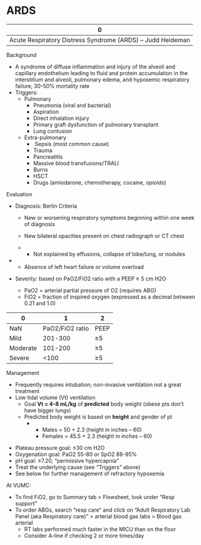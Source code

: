 # ARDS

| 0                                                          |
|------------------------------------------------------------|
| Acute Respiratory Distress Syndrome (ARDS) – Judd Heideman |

Background

-   A syndrome of diffuse inflammation and injury of the alveoli and
    capillary endothelium leading to fluid and protein accumulation in
    the interstitium and alveoli, pulmonary edema, and hypoxemic
    respiratory failure; 30-50% mortality rate
-   Triggers:
    -   Pulmonary
        -   Pneumonia (viral and bacterial)
        -   Aspiration
        -   Direct inhalation injury
        -   Primary graft dysfunction of pulmonary transplant
        -   Lung contusion
    -   Extra-pulmonary
        -   ​​​​​
            Sepsis (most common cause)
        -   Trauma
        -   Pancreatitis
        -   Massive blood transfusions/TRALI
        -   Burns
        -   HSCT
        -   Drugs (amiodarone, chemotherapy, cocaine, opioids)

Evaluation

-   Diagnosis: Berlin Criteria
    -   New or worsening respiratory symptoms beginning within one week
        of diagnosis

    -   New bilateral opacities present on chest radiograph or CT chest

    -   -   Not explained by effusions, collapse of lobe/lung, or
            nodules

-   -   Absence of left heart failure or volume overload

-   Severity: based on PaO2/FiO2 ratio with a PEEP ≥ 5 cm H2O
    -   PaO2 = arterial partial pressure of O2 (requires ABG)
    -   FiO2 = fraction of inspired oxygen (expressed as a decimal
        between 0.21 and 1.0)

| 0        | 1               | 2    |
|----------|-----------------|------|
| NaN      | PaO2/FiO2 ratio | PEEP |
| Mild     | 201-300         | ≥5   |
| Moderate | 101-200         | ≥5   |
| Severe   | \<100           | ≥5   |

Management

-   Frequently requires intubation; non-invasive ventilation not a great
    treatment
-   Low tidal volume (Vt) ventilation
    -   Goal **Vt = 4-8 mL/kg** of **predicted** body weight (obese pts
        don’t have bigger lungs)
    -   Predicted body weight is based on **height** and gender of pt
        -   -   Males = 50 + 2.3 (height in inches – 60)
            -   Females = 45.5 + 2.3 (height in inches – 60)

<!-- -->

-   Plateau pressure goal: ≤30 cm H2O
-   Oxygenation goal: PaO2 55-80 or SpO2 88-95%
-   pH goal: ≥7.20, “permissive hypercapnia”
-   Treat the underlying cause (see “Triggers” above)
-   See below for further management of refractory hypoxemia

At VUMC:

-   To find FiO2, go to Summary tab > Flowsheet, look under “Resp
    support”
-   To order ABGs, search “resp care” and click on “Adult Respiratory
    Lab Panel (aka Respiratory care)” > arterial blood gas labs > Blood
    gas arterial
    -   RT labs performed much faster in the MICU than on the floor
    -   Consider A-line if checking 2 or more times/day
